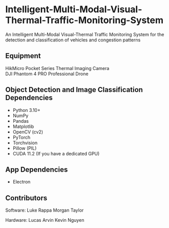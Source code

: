 # Intelligent-Multi-Modal-Visual-Thermal-Traffic-Monitoring-System
An Intelligent Multi-Modal Visual-Thermal Traffic Monitoring System for the detection and classification of vehicles and congestion patterns

## Equipment
HikMicro Pocket Series Thermal Imaging Camera  
DJI Phantom 4 PRO Professional Drone

## Object Detection and Image Classification Dependencies
- Python 3.10+
- NumPy
- Pandas
- Matplotlib
- OpenCV (cv2)
- PyTorch
- Torchvision
- Pillow (PIL)
- CUDA 11.2 (If you have a dedicated GPU)

## App Dependencies
- Electron

## Contributors
Software:
Luke Rappa
Morgan Taylor

Hardware:
Lucas Arvin
Kevin Nguyen


